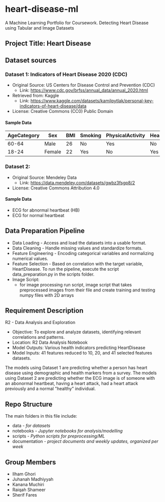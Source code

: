# heart-disease-ml
A Machine Learning Portfolio for Coursework. Detecting Heart Disease using Tabular and Image Datasets
## Project Title: Heart Disease


## Dataset sources 
### Dataset 1: Indicators of Heart Disease 2020 (CDC)
  - Original Source: US Centers for Disease Control and Prevention (CDC)
    - Link: https://www.cdc.gov/brfss/annual_data/annual_2020.html
  - Retrieved from: Kaggle
    - Link: https://www.kaggle.com/datasets/kamilpytlak/personal-key-indicators-of-heart-disease/data
  - License: Creative Commons (CC0) Public Domain

#### Sample Data
| AgeCategory | Sex   | BMI | Smoking | PhysicalActivity | HeartDisease |
|-------------|-------|-----|---------|------------------|--------------|
| 60-64       | Male  | 26  | No      | Yes             | No           |
| 18-24       | Female| 22  | Yes     | No              | Yes          |



### Dataset 2:
  - Original Source: Mendeley Data
    - Link: https://data.mendeley.com/datasets/gwbz3fsgp8/2
  - License: Creative Commons Attribution 4.0

#### Sample Data
  - ECG for abnormal heartbeat (HB)
  - ECG for normal heartbeat


## Data Preparation Pipeline 

- Data Loading - Access and load the datasets into a usable format.
- Data Cleaning - Handle missing values and standardize formats.
- Feature Engineering - Encoding categorical variables and normalizing numerical values.
- Feature Selection - Based on correlation with the target variable, HeartDisease.
To run the pipeline, execute the script data_preparation.py in the scripts folder.
- Image Script:
   - for image processing run script, image script that takes preprocessed images from their file and create training and testing numpy files with 2D arrays 

## Requirement Description
R2 - Data Analysis and Exploration
- Objective: To explore and analyze datasets, identifying relevant correlations and patterns.
- Location: R2 Data Analysis Notebook
- Model Outputs: Various health indicators predicting HeartDisease
- Model Inputs: 41 features reduced to 10, 20, and 41 selected features datasets.


 The models using Dataset 1 are predicting whether a person has heart disease using demographic and health markers from a survey.
 The models using Dataset 2 are predicting whether the ECG image is of someone with an abonormal heartbeat, having a heart attack, had a heart attack previously and a normal "healthy" individual.


## Repo Structure
The main folders in this file include:
  - data - *for datasets*
  - notebooks  - *Jupyter notebooks for analysis/modelling*
  - scripts - *Python scripts for preprocessing/ML*
  - documentation - *project documents and weekly updates, organized per week*


## Group Members
  - Ilham Ghori
  - Juhanah Madhiyyah
  - Kanana Muchiri
  - Raiqah Shameer
  - Sherif Fares
